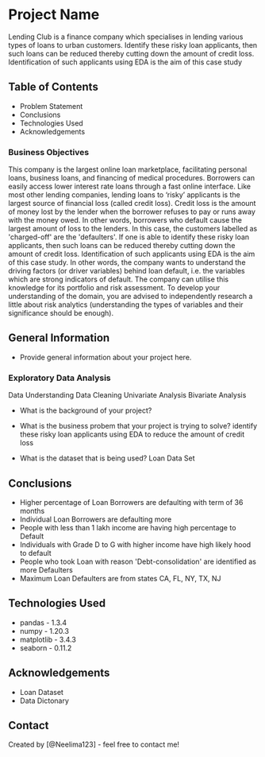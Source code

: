 # Project Name
Lending Club is a finance company which specialises in lending various types of loans to urban customers. Identify these risky loan applicants, then such loans can be reduced thereby cutting down the amount of credit loss. Identification of such applicants using EDA is the aim of this case study


## Table of Contents
* Problem Statement
* Conclusions
* Technologies Used
* Acknowledgements

### Business Objectives
This company is the largest online loan marketplace, facilitating personal loans, business loans, and financing of medical procedures. Borrowers can easily access lower interest rate loans through a fast online interface. Like most other lending companies, lending loans to ‘risky’ applicants is the largest source of financial loss (called credit loss). Credit loss is the amount of money lost by the lender when the borrower refuses to pay or runs away with the money owed. In other words, borrowers who default cause the largest amount of loss to the lenders. In this case, the customers labelled as 'charged-off' are the 'defaulters'. 
	If one is able to identify these risky loan applicants, then such loans can be reduced thereby cutting down the amount of credit loss. Identification of such applicants using EDA is the aim of this case study.
	In other words, the company wants to understand the driving factors (or driver variables) behind loan default, i.e. the variables which are strong indicators of default.  The company can utilise this knowledge for its portfolio and risk assessment.
	To develop your understanding of the domain, you are advised to independently research a little about risk analytics (understanding the types of variables and their significance should be enough).


## General Information
- Provide general information about your project here.
### Exploratory Data Analysis
   Data Understanding
   Data Cleaning
   Univariate Analysis
   Bivariate Analysis
- What is the background of your project?
	
- What is the business probem that your project is trying to solve?
	identify these risky loan applicants using EDA to reduce the amount of credit loss
- What is the dataset that is being used?
	Loan Data Set

<!-- You don't have to answer all the questions - just the ones relevant to your project. -->

## Conclusions
- Higher percentage of Loan Borrowers are defaulting with term of 36 months
- Individual Loan Borrowers are defaulting more
- People with less than 1 lakh income are having high percentage to Default
- Individuals with Grade D to G with higher income have high likely hood to default
- People who took Loan with reason 'Debt-consolidation' are identified as more Defaulters
- Maximum Loan Defaulters are from states CA, FL, NY, TX, NJ


<!-- You don't have to answer all the questions - just the ones relevant to your project. -->


## Technologies Used
- pandas - 1.3.4
- numpy - 1.20.3
- matplotlib - 3.4.3
- seaborn - 0.11.2


<!-- As the libraries versions keep on changing, it is recommended to mention the version of library used in this project -->

## Acknowledgements

- Loan Dataset
- Data Dictonary



## Contact
Created by [@Neelima123] - feel free to contact me!


<!-- Optional -->
<!-- ## License -->
<!-- This project is open source and available under the [... License](). -->

<!-- You don't have to include all sections - just the one's relevant to your project -->